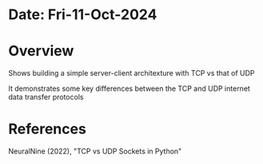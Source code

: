#   Date: Fri-11-Oct-2024


#   Overview
Shows building a simple server-client architexture with TCP vs that of UDP

It demonstrates some key differences between the TCP and UDP internet data transfer protocols


#   References
NeuralNine (2022), "TCP vs UDP Sockets in Python"